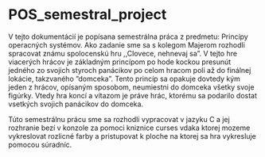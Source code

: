 # POS_semestral_project

V tejto dokumentácií je popísana semestrálna práca z predmetu: 
Princípy operacných systémov. 
Ako zadanie sme sa s kolegom Majerom rozhodli spracovat známu spolocenskú hru 
,,Clovece, nehnevaj sa”. V tejto hre viacerých hrácov je základným princípom po hode
 kockou presunút jedného zo svojich styroch panácikov po celom hracom poli až do 
 finálnej lokácie, takzvaného ”domceka”. Tento princíp sa opakuje dovtedy kým jeden 
 z hrácov, opísaným sposobom, neumiestni do domceka všetky svoje figúrky. 
 Vtedy hra koncí a vítazom je práve hrác, ktorému sa podarilo dostat vsetkých 
 svojich panácikov do domceka. 

Túto semestrálnu prácu sme sa rozhodli vypracovat v jazyku C a jej rozhranie bezí 
v konzole za pomoci kniznice curses vdaka ktorej mozeme vykreslovat rozlicné 
farby a pristupovat k ploche na ktorej sa hra vykresluje pomocou súradníc.
